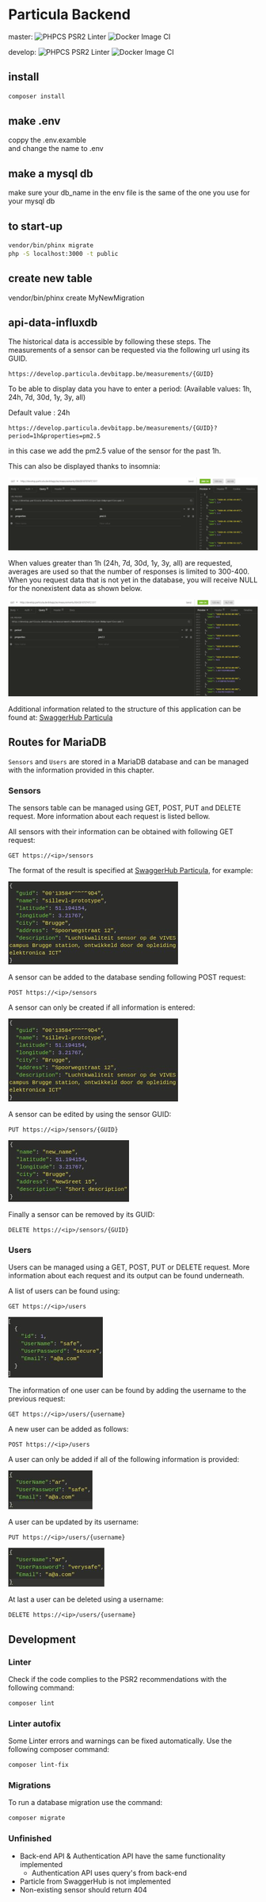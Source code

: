 # Particula Backend

master:
![PHPCS PSR2 Linter](https://github.com/vives-projectwerk-2-2020/back-end/workflows/PHPCS%20PSR2%20Linter/badge.svg?branch=master)
![Docker Image CI](https://github.com/vives-projectwerk-2-2020/back-end/workflows/Docker%20Image%20CI/badge.svg?branch=master)

develop:
![PHPCS PSR2 Linter](https://github.com/vives-projectwerk-2-2020/back-end/workflows/PHPCS%20PSR2%20Linter/badge.svg?branch=develop)
![Docker Image CI](https://github.com/vives-projectwerk-2-2020/back-end/workflows/Docker%20Image%20CI/badge.svg?branch=develop)

## install

```bash
composer install
```

## make .env

coppy the .env.examble  
and change the name to .env

## make a mysql db

make sure your db_name in the env file is the same of the one you use for your mysql db

## to start-up

```bash
vendor/bin/phinx migrate  
php -S localhost:3000 -t public
```

## create new table

vendor/bin/phinx create MyNewMigration

## api-data-influxdb

The historical data is accessible by following these steps.
The measurements of a sensor can be requested via the following url using its GUID.

```
https://develop.particula.devbitapp.be/measurements/{GUID}
```

To be able to display data you have to enter a period: (Available values: 1h, 24h, 7d, 30d, 1y, 3y, all)

Default value : 24h

```
https://develop.particula.devbitapp.be/measurements/{GUID}?period=1h&properties=pm2.5
```

in this case we add the pm2.5 value of the sensor for the past 1h.

This can also be displayed thanks to insomnia:

![](images/insomnia1.png)

When values greater than 1h (24h, 7d, 30d, 1y, 3y, all) are requested, averages are used so that the number of responses is limited to 300-400.
When you request data that is not yet in the database, you will receive NULL for the nonexistent data as shown below.

![](images/insomniaOld1.png)

Additional information related to the structure of this application can be found at: [SwaggerHub Particula](https://app.swaggerhub.com/apis-docs/sillevl/Particula)

## Routes for MariaDB

`Sensors` and `Users` are stored in a MariaDB database and can be managed with the information provided in this chapter. 

### Sensors

The sensors table can be managed using GET, POST, PUT and DELETE request. More information about each request is listed bellow.

All sensors with their information can be obtained with following GET request:

```
GET https://<ip>/sensors
```

The format of the result is specified at [SwaggerHub Particula](https://app.swaggerhub.com/apis-docs/sillevl/Particula), for example:

![GET request sensors](images/get_sensors.jpg)

A sensor can be added to the database sending following POST request:

```
POST https://<ip>/sensors
```

A sensor can only be created if all information is entered:

![POST request sensors](images/get_sensors.jpg)

A sensor can be edited by using the sensor GUID:

```
PUT https://<ip>/sensors/{GUID}
```

![PUT request sensors](images/put_sensors.jpg)

Finally a sensor can be removed by its GUID:

```
DELETE https://<ip>/sensors/{GUID}
```

### Users

Users can be managed using a GET, POST, PUT or DELETE request. More information about each request and its output can be found underneath.

A list of users can be found using:

```
GET https://<ip>/users
```

![GET request users](images/get_users.jpg)

The information of one user can be found by adding the username to the previous request:

```
GET https://<ip>/users/{username}
```

A new user can be added as follows:

```
POST https://<ip>/users
```

A user can only be added if all of the following information is provided:

![POST request users](images/post_users.jpg)

A user can be updated by its username:

```
PUT https://<ip>/users/{username}
```

![PUT request users](images/put_users.jpg)

At last a user can be deleted using a username:

```
DELETE https://<ip>/users/{username}
```

## Development

### Linter

Check if the code complies to the PSR2 recommendations with the following command:

```bash
composer lint
```

### Linter autofix

Some Linter errors and warnings can be fixed automatically. Use the following composer command:

```bash
composer lint-fix
```

### Migrations

To run a database migration use the command:

```bash
composer migrate
```

### Unfinished

- Back-end API & Authentication API have the same functionality implemented
  - Authentication API uses query's from back-end
- Particle from SwaggerHub is not implemented
- Non-existing sensor should return 404